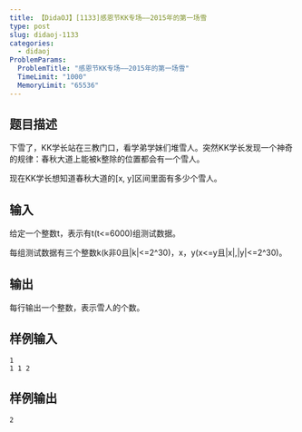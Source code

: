 ```yaml
---
title: 【DidaOJ】[1133]感恩节KK专场——2015年的第一场雪
type: post
slug: didaoj-1133
categories:
  - didaoj
ProblemParams:
  ProblemTitle: "感恩节KK专场——2015年的第一场雪"
  TimeLimit: "1000"
  MemoryLimit: "65536"
---
```


## 题目描述

下雪了，KK学长站在三教门口，看学弟学妹们堆雪人。突然KK学长发现一个神奇的规律：春秋大道上能被k整除的位置都会有一个雪人。

现在KK学长想知道春秋大道的[x, y]区间里面有多少个雪人。

## 输入

给定一个整数t，表示有t(t<=6000)组测试数据。

每组测试数据有三个整数k(k非0且|k|<=2^30)，x，y(x<=y且|x|,|y|<=2^30)。

## 输出

每行输出一个整数，表示雪人的个数。

## 样例输入

```
1
1 1 2
```

## 样例输出

```
2
```

